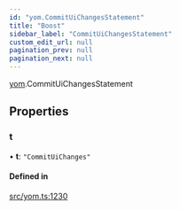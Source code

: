 ```yaml
---
id: "yom.CommitUiChangesStatement"
title: "Boost"
sidebar_label: "CommitUiChangesStatement"
custom_edit_url: null
pagination_prev: null
pagination_next: null
---
```


[yom](../namespaces/yom.md).CommitUiChangesStatement

## Properties

### t

• **t**: ``"CommitUiChanges"``

#### Defined in

[src/yom.ts:1230](https://github.com/yolmio/boost/blob/5cada48/src/yom.ts#L1230)
